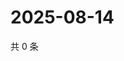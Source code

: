 # 2025-08-14

共 0 条

<!-- BEGIN ZHIHUQUESTIONS -->
<!-- 最后更新时间 Thu Aug 14 2025 10:48:17 GMT+0800 (China Standard Time) -->

<!-- END ZHIHUQUESTIONS -->
